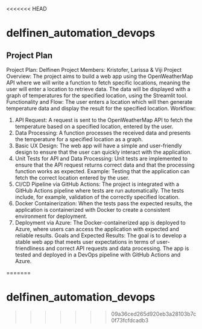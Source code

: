 <<<<<<< HEAD
# delfinen_automation_devops

## Project Plan

Project Plan: Delfinen
Project Members: Kristofer, Larissa & Viji
Project Overview:
The project aims to build a web app using the OpenWeatherMap API where we will write a function to fetch specific locations, meaning the user will enter a location to retrieve data. The data will be displayed with a graph of temperatures for the specified location, using the Streamlit tool.
Functionality and Flow:
The user enters a location which will then generate temperature data and display the result for the specified location.
Workflow:
1. API Request:
A request is sent to the OpenWeatherMap API to fetch the temperature based on a specified location, entered by the user.
2. Data Processing:
A function processes the received data and presents the temperature for a specified location as a graph.
3. Basic UX Design:
The web app will have a simple and user-friendly design to ensure that the user can quickly interact with the application.
4. Unit Tests for API and Data Processing:
Unit tests are implemented to ensure that the API request returns correct data and that the processing function works as expected. Example: Testing that the application can fetch the correct location entered by the user.
5. CI/CD Pipeline via GitHub Actions:
The project is integrated with a GitHub Actions pipeline where tests are run automatically. The tests include, for example, validation of the correctly specified location.
6. Docker Containerization:
When the tests pass the expected results, the application is containerized with Docker to create a consistent environment for deployment.
7. Deployment via Azure:
The Docker-containerized app is deployed to Azure, where users can access the application with expected and reliable results.
Goals and Expected Results:
The goal is to develop a stable web app that meets user expectations in terms of user-friendliness and correct API requests and data processing. The app is tested and deployed in a DevOps pipeline with GitHub Actions and Azure.

=======
# delfinen_automation_devops
>>>>>>> 09a36ced265d920eb3a28103b7c0f73fcfdcadb3
